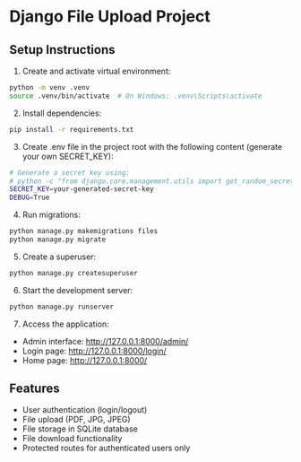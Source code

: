 # Django File Upload Project

## Setup Instructions

1. Create and activate virtual environment:
```bash
python -m venv .venv
source .venv/bin/activate  # On Windows: .venv\Scripts\activate
```

2. Install dependencies:
```bash
pip install -r requirements.txt
```

3. Create .env file in the project root with the following content (generate your own SECRET_KEY):
```bash
# Generate a secret key using:
# python -c "from django.core.management.utils import get_random_secret_key; print(get_random_secret_key())"
SECRET_KEY=your-generated-secret-key
DEBUG=True
```

4. Run migrations:
```bash
python manage.py makemigrations files
python manage.py migrate
```

5. Create a superuser:
```bash
python manage.py createsuperuser
```

6. Start the development server:
```bash
python manage.py runserver
```

7. Access the application:
- Admin interface: http://127.0.0.1:8000/admin/
- Login page: http://127.0.0.1:8000/login/
- Home page: http://127.0.0.1:8000/

## Features
- User authentication (login/logout)
- File upload (PDF, JPG, JPEG)
- File storage in SQLite database
- File download functionality
- Protected routes for authenticated users only
